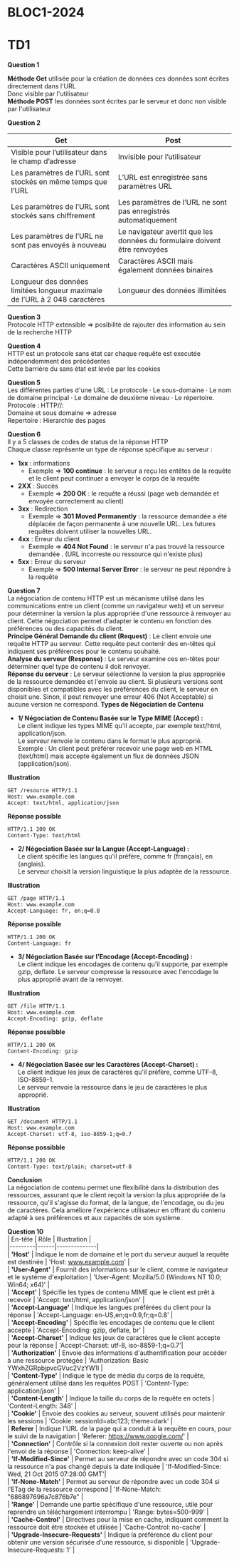 # BLOC1-2024
# TD1  

**Question 1**  
  
**Méthode Get** utilisée pour la création de données ces données sont écrites directement dans l'URL  
Donc visible par l'utilisateur  
**Méthode POST** les données sont écrites par le serveur et donc non visible par l'utilisateur  

**Question 2**  

| Get | Post |    
| --- | ---- |  
| Visible pour l’utilisateur dans le champ d’adresse | Invisible pour l’utilisateur |  
| Les paramètres de l’URL sont stockés en même temps que l’URL | L’URL est enregistrée sans paramètres URL |  
| Les paramètres de l’URL sont stockés sans chiffrement | Les paramètres de l’URL ne sont pas enregistrés automatiquement |  
| Les paramètres de l’URL ne sont pas envoyés à nouveau | Le navigateur avertit que les données du formulaire doivent être renvoyées |  
| Caractères ASCII uniquement | Caractères ASCII mais également données binaires |  
| Longueur des données limitées longueur maximale de l’URL à 2 048 caractères | Longueur des données illimitées |  


**Question 3**  
Protocole HTTP extensible => posibilité de rajouter des information au sein de la recherche HTTP  

**Question 4**  
HTTP est un protocole sans état car chaque requête est executée indépendemment des précédentes  
Cette barrière du sans état est levée par les cookies  

**Question 5**  
Les différentes parties d'une URL : Le protocole · Le sous-domaine · Le nom de domaine principal · Le domaine de deuxième niveau · Le répertoire.  
Protocole : HTTP//:  
Domaine et sous domaine => adresse  
Repertoire : Hierarchie des pages  

**Question 6**  
Il y a 5 classes de codes de status de la réponse HTTP  
Chaque classe représente un type de réponse spécifique au serveur :  
- **1xx** : informations  
  - Exemple => **100 continue** : le serveur a reçu les entêtes de la requête et le client peut continuer a envoyer le corps de la requête  
- **2XX** : Succès  
  - Exemple => **200 OK** : le requête a réussi (page web demandée et envoyée correctement au client)  
- **3xx** : Redirection  
  - Exemple => **301 Moved Permanently** : la ressource demandée a été déplacée de façon permanente à une nouvelle URL. Les futures requêtes doivent utiliser la nouvelles URL.  
- **4xx** : Erreur du client  
  - Exemple => **404 Not Found** : le serveur n'a pas trouvé la ressource demandée . (URL incorreste ou ressource qui n'existe plus)  
- **5xx** : Erreur du serveur  
  - Exemple => **500 Internal Server Error** : le serveur ne peut répondre à la requête  

**Question 7**  
La négociation de contenu HTTP est un mécanisme utilisé dans les communications entre un client (comme un navigateur web) et un serveur pour déterminer la version la plus appropriée d'une ressource à renvoyer au client. Cette négociation permet d'adapter le contenu en fonction des préférences ou des capacités du client.    
**Principe Général**
    **Demande du client (Request)** : Le client envoie une requête HTTP au serveur. Cette requête peut contenir des en-têtes qui indiquent ses préférences pour le contenu souhaité.  
    **Analyse du serveur (Response)** : Le serveur examine ces en-têtes pour déterminer quel type de contenu il doit renvoyer.  
    **Réponse du serveur** : Le serveur sélectionne la version la plus appropriée de la ressource demandée et l'envoie au client. Si plusieurs versions sont disponibles et compatibles avec les préférences du client, le serveur en choisit une. Sinon, il peut renvoyer une erreur 406 (Not Acceptable) si aucune version ne correspond.
**Types de Négociation de Contenu**
- **1/ Négociation de Contenu Basée sur le Type MIME (Accept) :**  
        Le client indique les types MIME qu'il accepte, par exemple text/html, application/json.  
        Le serveur renvoie le contenu dans le format le plus approprié.  
        Exemple : Un client peut préférer recevoir une page web en HTML (text/html) mais accepte également un flux de données JSON (application/json).
  
**Illustration**  
````   
GET /resource HTTP/1.1  
Host: www.example.com  
Accept: text/html, application/json  
````  
**Réponse possible** 
````  
HTTP/1.1 200 OK  
Content-Type: text/html  
````  
- **2/ Négociation Basée sur la Langue (Accept-Language) :**  
    Le client spécifie les langues qu'il préfère, comme fr (français), en (anglais).  
    Le serveur choisit la version linguistique la plus adaptée de la ressource.
  
**Illustration**  
````
GET /page HTTP/1.1  
Host: www.example.com  
Accept-Language: fr, en;q=0.8  
````
**Réponse possible**   
````
HTTP/1.1 200 OK
Content-Language: fr
````  
- **3/ Négociation Basée sur l’Encodage (Accept-Encoding) :**  
    Le client indique les encodages de contenu qu'il supporte, par exemple gzip, deflate.
    Le serveur compresse la ressource avec l'encodage le plus approprié avant de la renvoyer.  
  
**Illustration**  
````  
GET /file HTTP/1.1  
Host: www.example.com  
Accept-Encoding: gzip, deflate  
````
**Réponse possibble**  
````
HTTP/1.1 200 OK  
Content-Encoding: gzip  
````
- **4/ Négociation Basée sur les Caractères (Accept-Charset) :**  
    Le client indique les jeux de caractères qu'il préfère, comme UTF-8, ISO-8859-1.  
    Le serveur renvoie la ressource dans le jeu de caractères le plus approprié.
  
**Illustration**  
````  
GET /document HTTP/1.1  
Host: www.example.com  
Accept-Charset: utf-8, iso-8859-1;q=0.7  
````  
**Réponse possibble**  
````
HTTP/1.1 200 OK  
Content-Type: text/plain; charset=utf-8  
````  
**Conclusion**  
La négociation de contenu permet une flexibilité dans la distribution des ressources, assurant que le client reçoit la version la plus appropriée de la ressource, qu'il s'agisse du format, de la langue, de l'encodage, ou du jeu de caractères. Cela améliore l'expérience utilisateur en offrant du contenu adapté à ses préférences et aux capacités de son système. 

**Question 10**  
| En-tête | Rôle | Illustration |  
|---------|------|--------------|  
| **'Host'** | Indique le nom de domaine et le port du serveur auquel la requête est destinée | 'Host: www.example.com' |  
| **'User-Agent'** | Fournit des informations sur le client, comme le navigateur et le système d'exploitation | 'User-Agent: Mozilla/5.0 (Windows NT 10.0; Win64; x64)' |  
| **'Accept'** | Spécifie les types de contenu MIME que le client est prêt à recevoir | 'Accept: text/html, application/json' |  
| **'Accept-Language'** | Indique les langues préférées du client pour la réponse | 'Accept-Language: en-US,en;q=0.9,fr;q=0.8' |  
| **'Accept-Encoding'** | Spécifie les encodages de contenu que le client accepte  |  'Accept-Encoding: gzip, deflate, br' |  
| **'Accept-Charset'** | Indique les jeux de caractères que le client accepte pour la réponse | 'Accept-Charset: utf-8, iso-8859-1;q=0.7'|  
| **'Authorization'** | Envoie des informations d'authentification pour accéder à une ressource protégée | 'Authorization: Basic YWxhZGRpbjpvcGVuc2VzYW1l |  
| **'Content-Type'** | Indique le type de média du corps de la requête, généralement utilisé dans les requêtes POST | 'Content-Type: application/json' |  
| **'Content-Length'** | Indique la taille du corps de la requête en octets | 'Content-Length: 348' |  
| **'Cookie'** | Envoie des cookies au serveur, souvent utilisés pour maintenir les sessions | 'Cookie: sessionId=abc123; theme=dark' |  
| **Referer** | Indique l'URL de la page qui a conduit à la requête en cours, pour le suivi de la navigation | 'Referer: https://www.google.com/' |  
| **'Connection'** | Contrôle si la connexion doit rester ouverte ou non après l'envoi de la réponse | 'Connection: keep-alive' |  
| **'If-Modified-Since'** | Permet au serveur de répondre avec un code 304 si la ressource n'a pas changé depuis la date indiquée | 'If-Modified-Since: Wed, 21 Oct 2015 07:28:00 GMT'|  
| **'If-None-Match'** | Permet au serveur de répondre avec un code 304 si l'ETag de la ressource correspond | 'If-None-Match: "686897696a7c876b7e" |  
| **'Range'** | Demande une partie spécifique d'une ressource, utile pour reprendre un téléchargement interrompu | 'Range: bytes=500-999' |  
| **'Cache-Control'** | Directives pour la mise en cache, indiquant comment la ressource doit être stockée et utilisée | 'Cache-Control: no-cache' |  
| **'Upgrade-Insecure-Requests'** | Indique la préférence du client pour obtenir une version sécurisée d'une ressource, si disponible | 'Upgrade-Insecure-Requests: 1' |  










